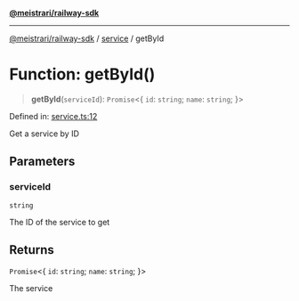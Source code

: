 [**@meistrari/railway-sdk**](../../README.md)

***

[@meistrari/railway-sdk](../../README.md) / [service](../README.md) / getById

# Function: getById()

> **getById**(`serviceId`): `Promise`\<\{ `id`: `string`; `name`: `string`; \}\>

Defined in: [service.ts:12](https://github.com/meistrari/railway-sdk/blob/5f7cb7c569e483c3d22f489b04a1ff338f77b42b/src/resources/service.ts#L12)

Get a service by ID

## Parameters

### serviceId

`string`

The ID of the service to get

## Returns

`Promise`\<\{ `id`: `string`; `name`: `string`; \}\>

The service
